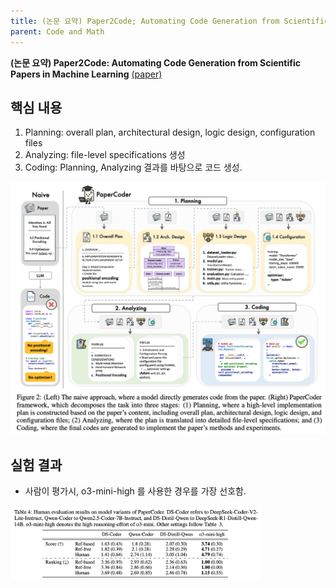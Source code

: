 ```yaml
---
title: (논문 요약) Paper2Code; Automating Code Generation from Scientific Papers in Machine Learning
parent: Code and Math
---
```


**(논문 요약) Paper2Code: Automating Code Generation from Scientific Papers in Machine Learning** [(paper)](https://arxiv.org/pdf/2504.17192)

## 핵심 내용
1. Planning: overall plan, architectural design, logic design, configuration files
2. Analyzing: file-level specifications 생성
3. Coding: Planning, Analyzing 결과를 바탕으로 코드 생성.

<img src="/data/papers/paper2code/concept.png" width="800" />

## 실험 결과
- 사람이 평가시, o3-mini-high 를 사용한 경우를 가장 선호함.

<img src="/data/papers/paper2code/result.png" width="400" />
